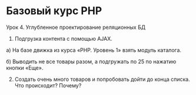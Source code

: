 ﻿# Базовый курс PHP
Урок 4. Углубленное проектирование реляционных БД

1. Подгрузка контента с помощью AJAX.

а) На базе движка из курса «PHP. Уровень 1» взять модуль каталога.

б) Выводить не все товары разом, а подгружать по 25 по нажатию кнопки «Еще».

2. Создать очень много товаров и попробовать дойти до конца списка. Что происходит? Почему?